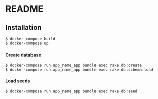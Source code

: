 # README

## Installation
```
$ docker-compose build
$ docker-compose up
```
#### Create database
```
$ docker-compose run app_name_app bundle exec rake db:create
$ docker-compose run app_name_app bundle exec rake db:schema:load
```

#### Load seeds
```
$ docker-compose run app_name_app bundle exec rake db:seed
```
